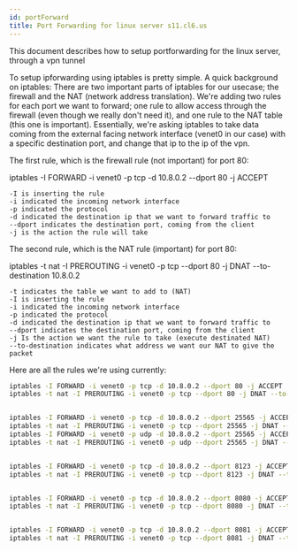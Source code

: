```yaml
---
id: portForward
title: Port Forwarding for linux server s11.cl6.us
---
```

This document describes how to setup portforwarding for the linux server,
through a vpn tunnel

To setup ipforwarding using iptables is pretty simple. A quick background on iptables: There are two important parts of iptables for our usecase; the firewall and the NAT (network address translation). We're adding two rules for each port we want to forward; one rule to allow access through the firewall (even though we really don't need it), and one rule to the NAT table (this one is important). Essentially, we're asking iptables to take data coming from the external facing network interface (venet0 in our case) with a specific destination port, and change that ip to the ip of the vpn. 

The first rule, which is the firewall rule (not important) for port 80:

iptables -I FORWARD -i venet0 -p tcp -d 10.8.0.2 --dport 80 -j ACCEPT


```
-I is inserting the rule
-i indicated the incoming network interface
-p indicated the protocol
-d indicated the destination ip that we want to forward traffic to
--dport indicates the destination port, coming from the client
-j is the action the rule will take
```



The second rule, which is the NAT rule (important) for port 80:

iptables -t nat -I PREROUTING -i venet0 -p tcp --dport 80 -j DNAT --to-destination 10.8.0.2

```
-t indicates the table we want to add to (NAT)
-I is inserting the rule
-i indicated the incoming network interface
-p indicated the protocol
-d indicated the destination ip that we want to forward traffic to
--dport indicates the destination port, coming from the client
-j Is the action we want the rule to take (execute destinated NAT)
--to-destination indicates what address we want our NAT to give the packet
```


Here are all the rules we're using currently:

```bash
iptables -I FORWARD -i venet0 -p tcp -d 10.8.0.2 --dport 80 -j ACCEPT
iptables -t nat -I PREROUTING -i venet0 -p tcp --dport 80 -j DNAT --to-destination 10.8.0.2


iptables -I FORWARD -i venet0 -p tcp -d 10.8.0.2 --dport 25565 -j ACCEPT
iptables -t nat -I PREROUTING -i venet0 -p tcp --dport 25565 -j DNAT --to-destination 10.8.0.2
iptables -I FORWARD -i venet0 -p udp -d 10.8.0.2 --dport 25565 -j ACCEPT
iptables -t nat -I PREROUTING -i venet0 -p udp --dport 25565 -j DNAT --to-destination 10.8.0.2


iptables -I FORWARD -i venet0 -p tcp -d 10.8.0.2 --dport 8123 -j ACCEPT
iptables -t nat -I PREROUTING -i venet0 -p tcp --dport 8123 -j DNAT --to-destination 10.8.0.2


iptables -I FORWARD -i venet0 -p tcp -d 10.8.0.2 --dport 8080 -j ACCEPT
iptables -t nat -I PREROUTING -i venet0 -p tcp --dport 8080 -j DNAT --to-destination 10.8.0.2


iptables -I FORWARD -i venet0 -p tcp -d 10.8.0.2 --dport 8081 -j ACCEPT
iptables -t nat -I PREROUTING -i venet0 -p tcp --dport 8081 -j DNAT --to-destination 10.8.0.2
```
